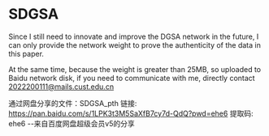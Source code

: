 # SDGSA



Since I still need to innovate and improve the DGSA network in the future, I can only provide the network weight to prove the authenticity of the data in this paper.

At the same time, because the weight is greater than 25MB, so uploaded to Baidu network disk, if you need to communicate with me, directly contact 2022200111@mails.cust.edu.cn


通过网盘分享的文件：SDGSA_pth
链接: https://pan.baidu.com/s/1LPK3t3M5SaXfB7cy7d-QdQ?pwd=ehe6 提取码: ehe6 
--来自百度网盘超级会员v5的分享
